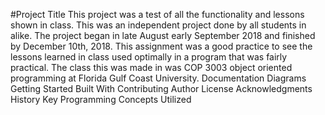 #Project Title
This project was a test of all the functionality and lessons shown in class. This was an independent project done by all students in alike. The project began in late August early September 2018 and finished by December 10th, 2018. This assignment was a good practice to see the lessons learned in class used optimally in a program that was fairly practical. The class this was made in was COP 3003 object oriented programming at Florida Gulf Coast University.
Documentation
Diagrams
Getting Started
Built With
Contributing
Author
License
Acknowledgments
History
Key Programming Concepts Utilized

